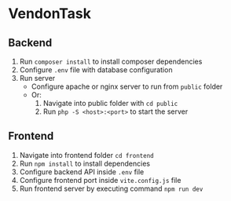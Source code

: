 # VendonTask

## Backend

1. Run `composer install` to install composer dependencies
2. Configure `.env` file with database configuration
3. Run server
    - Configure apache or nginx server to run from `public` folder
    - Or:
        1. Navigate into public folder with `cd public`
        2. Run `php -S <host>:<port>` to start the server

## Frontend

1. Navigate into frontend folder `cd frontend`
2. Run `npm install` to install dependencies
3. Configure backend API inside `.env` file
4. Configure frontend port inside `vite.config.js` file
5. Run frontend server by executing command `npm run dev`